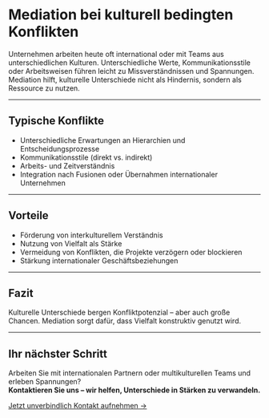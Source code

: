 # Mediation bei kulturell bedingten Konflikten

Unternehmen arbeiten heute oft international oder mit Teams aus unterschiedlichen Kulturen. Unterschiedliche Werte, Kommunikationsstile oder Arbeitsweisen führen leicht zu Missverständnissen und Spannungen. Mediation hilft, kulturelle Unterschiede nicht als Hindernis, sondern als Ressource zu nutzen.  

---

## Typische Konflikte

- Unterschiedliche Erwartungen an Hierarchien und Entscheidungsprozesse  
- Kommunikationsstile (direkt vs. indirekt)  
- Arbeits- und Zeitverständnis  
- Integration nach Fusionen oder Übernahmen internationaler Unternehmen  

---

## Vorteile

- Förderung von interkulturellem Verständnis  
- Nutzung von Vielfalt als Stärke  
- Vermeidung von Konflikten, die Projekte verzögern oder blockieren  
- Stärkung internationaler Geschäftsbeziehungen  

---

## Fazit

Kulturelle Unterschiede bergen Konfliktpotenzial – aber auch große Chancen. Mediation sorgt dafür, dass Vielfalt konstruktiv genutzt wird.  

---

## Ihr nächster Schritt

Arbeiten Sie mit internationalen Partnern oder multikulturellen Teams und erleben Spannungen?  
**Kontaktieren Sie uns – wir helfen, Unterschiede in Stärken zu verwandeln.**  

[Jetzt unverbindlich Kontakt aufnehmen →](#)
